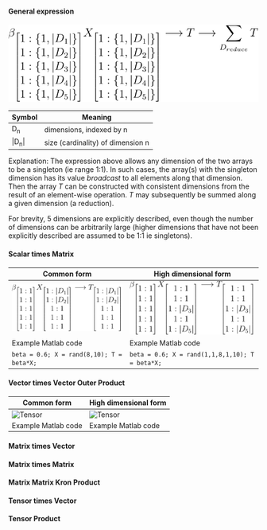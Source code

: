 #### General expression

![Tensor](tensormath.svg)


Symbol | Meaning
---- | ------------------------
 D<sub>n</sub>  | dimensions, indexed by n 
 \|D<sub>n</sub>\| | size (cardinality) of dimension n

Explanation:
The expression above allows any dimension of the two arrays to be a singleton (ie range 1:1).  In such cases, the array(s) with the singleton dimension has its value *broadcast* to all elements along that dimension.  Then the array *T* can be constructed with consistent dimensions from the result of an element-wise operation.  *T* may subsequently be summed along a given dimension (a reduction).

For brevity, 5 dimensions are explicitly described, even though the number of dimensions can be arbitrarily large (higher dimensions that have not been explicitly described are assumed to be 1:1 ie singletons).

#### Scalar times Matrix 

Common form | High dimensional form
----------- | ---------------------
![Tensor](TensorMath2.svg) | ![Tensor](TensorMath3.svg)
Example Matlab code | Example Matlab code
```beta = 0.6; X = rand(8,10); T = beta*X;``` | ```beta = 0.6; X = rand(1,1,8,1,10); T = beta*X;```

#### Vector times Vector Outer Product

Common form | High dimensional form
----------- | ---------------------
![Tensor](TensorMath4.svg) | ![Tensor](TensorMath5.svg)
Example Matlab code | Example Matlab code

#### Matrix times Vector

#### Matrix times Matrix

#### Matrix Matrix Kron Product

#### Tensor times Vector

#### Tensor Product
